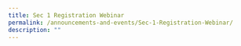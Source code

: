 ```yaml
---
title: Sec 1 Registration Webinar
permalink: /announcements-and-events/Sec-1-Registration-Webinar/
description: ""
---
```

